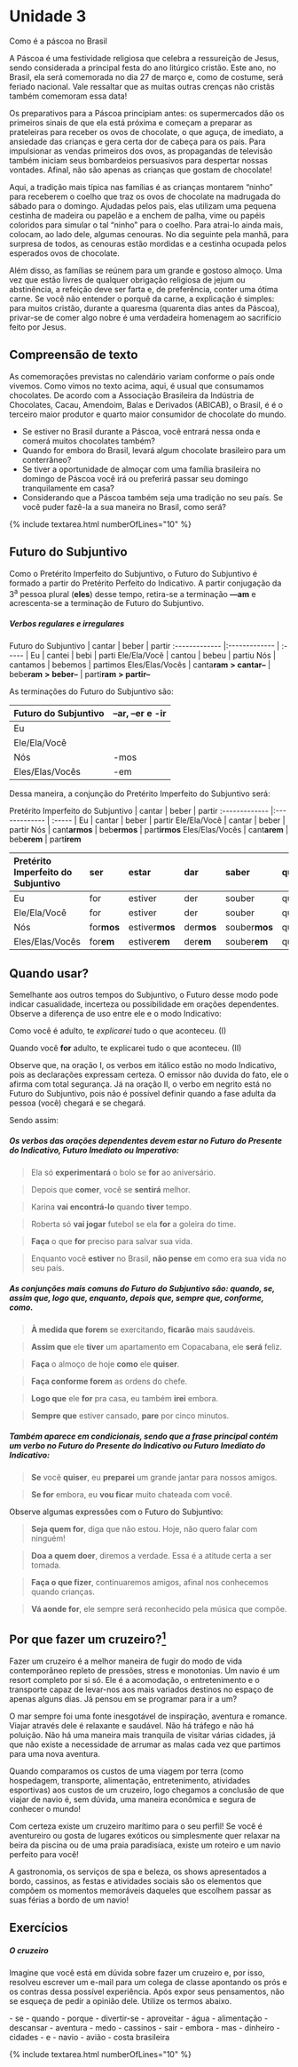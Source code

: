 
# Unidade 3

Como é a páscoa no Brasil

A Páscoa é uma festividade religiosa que celebra a ressureição de Jesus, sendo considerada a principal festa do ano litúrgico cristão.
Este ano, no Brasil, ela será comemorada no dia 27 de março e, como de costume, será feriado nacional.
Vale ressaltar que as muitas outras crenças não cristãs também comemoram essa data!

Os preparativos para a Páscoa principiam antes: os supermercados dão os primeiros sinais de que ela está próxima e começam a preparar as prateleiras para receber os ovos de chocolate, o que aguça, de imediato, a ansiedade das crianças e gera certa dor de cabeça para os pais.
Para impulsionar as vendas primeiros dos ovos, as propagandas de televisão também iniciam seus bombardeios persuasivos para despertar nossas vontades.
Afinal, não são apenas as crianças que gostam de chocolate!

Aqui, a tradição mais típica nas famílias é as crianças montarem “ninho” para receberem o coelho que traz os ovos de chocolate na madrugada do sábado para o domingo.
Ajudadas pelos pais, elas utilizam uma pequena cestinha de madeira ou papelão e a enchem de palha, vime ou papéis coloridos para simular o tal “ninho” para o coelho.
Para atrai-lo ainda mais, colocam, ao lado dele, algumas cenouras.
No dia seguinte pela manhã, para surpresa de todos, as cenouras estão mordidas e a cestinha ocupada pelos esperados ovos de chocolate.

Além disso, as famílias se reúnem para um grande e gostoso almoço.
Uma vez que estão livres de qualquer obrigação religiosa de jejum ou abstinência, a refeição deve ser farta e, de preferência, conter uma ótima carne.
Se você não entender o porquê da carne, a explicação é simples: para muitos cristão, durante a quaresma (quarenta dias antes da Páscoa), privar-se de comer algo nobre é uma verdadeira homenagem ao sacrifício feito por Jesus.

## Compreensão de texto

As comemorações previstas no calendário variam conforme o país onde vivemos.
Como vimos no texto acima, aqui, é usual que consumamos chocolates.
De acordo com a Associação Brasileira da Indústria de Chocolates, Cacau, Amendoim, Balas e Derivados (ABICAB), o Brasil, é é o terceiro maior produtor e quarto maior consumidor de chocolate do mundo.

- Se estiver no Brasil durante a Páscoa, você entrará nessa onda e comerá muitos chocolates também?
- Quando for embora do Brasil, levará algum chocolate brasileiro para um conterrâneo?
- Se tiver a oportunidade de almoçar com uma família brasileira no domingo de Páscoa você irá ou preferirá passar seu domingo tranquilamente em casa?
- Considerando que a Páscoa também seja uma tradição no seu país. Se você puder fazê-la a sua maneira no Brasil, como será?

{% include textarea.html numberOfLines="10" %}

## Futuro do Subjuntivo

Como o Pretérito Imperfeito do Subjuntivo, o Futuro do Subjuntivo é formado a partir do Pretérito Perfeito do Indicativo.
A partir conjugação da 3<sup>a</sup> pessoa plural (**eles**) desse tempo, retira-se a terminação **—am** e acrescenta-se a terminação de Futuro do Subjuntivo.

##### Verbos regulares e irregulares

Futuro do Subjuntivo | cantar                        | beber                      | partir
:-------------  |:-------------                 | :-----                     |
Eu              | cantei                        | bebi                       | parti
Ele/Ela/Você    | cantou                        | bebeu                      | partiu
Nós             | cantamos                      | bebemos                    | partimos
Eles/Elas/Vocês | canta<b>ram</b> **> cantar–** | bebe<b>ram</b> **> beber–** | parti<b>ram</b> **> partir–**

As terminações do Futuro do Subjuntivo são:

Futuro do Subjuntivo | –ar, –er e -ir
:-------------                           |:---
Eu                                       |
Ele/Ela/Você                             |
Nós                                      | -mos
Eles/Elas/Vocês                          | -em

Dessa maneira, a conjunção do Pretérito Imperfeito do Subjuntivo será:

Pretérito Imperfeito do Subjuntivo | cantar           | beber           | partir
:-------------  |:-------------    | :-----          |
Eu              | cantar           | beber           | partir
Ele/Ela/Você    | cantar           | beber           | partir
Nós             | cant<b>armos</b> | beb<b>ermos</b> | part<b>irmos</b>
Eles/Elas/Vocês | cant<b>arem</b>  | beb<b>erem</b>  | part<b>irem</b>

Pretérito Imperfeito do Subjuntivo  | ser      | estar        | dar      | saber       | querer      | ir
:-------------  | :------  | :--------    | :----    | :-------    | :--------   | :--
Eu              | for           | estiver           | der           | souber           | quiser           | for
Ele/Ela/Você    | for           | estiver           | der           | souber           | quiser           | for
Nós             | for<b>mos</b> | estiver<b>mos</b> | der<b>mos</b> | souber<b>mos</b> | quiser<b>mos</b> | for<b>mos</b>
Eles/Elas/Vocês | for<b>em</b>  | estiver<b>em</b>  | der<b>em</b>  | souber<b>em</b>  | quiser<b>em</b>  | for<b>em</b>

## Quando usar?

Semelhante aos outros tempos do Subjuntivo, o Futuro desse modo pode indicar casualidade, incerteza ou possibilidade em orações dependentes.
Observe a diferença de uso entre ele e o modo Indicativo:

Como você é adulto, te *explicarei* tudo o que aconteceu. (I)

Quando você **for** adulto, te explicarei tudo o que aconteceu. (II)

Observe que, na oração I, os verbos em itálico estão no modo Indicativo, pois as declarações expressam certeza.
O emissor não duvida do fato, ele o afirma com total segurança.
Já na oração II, o verbo em negrito está no Futuro do Subjuntivo, pois não é possível definir quando a fase adulta da pessoa (você) chegará e se chegará.

Sendo assim:

##### Os verbos das orações dependentes devem estar no Futuro do Presente do Indicativo, Futuro Imediato ou Imperativo:

> Ela só **experimentará** o bolo se **for** ao aniversário.

> Depois que **comer**, você se **sentirá** melhor.

> Karina **vai encontrá-lo** quando **tiver** tempo.

> Roberta só **vai jogar** futebol se ela **for** a goleira do time.

> **Faça** o que **for** preciso para salvar sua vida.

> Enquanto você **estiver** no Brasil, **não pense** em como era sua vida no seu país.

##### As conjunções mais comuns do Futuro do Subjuntivo são: quando, se, assim que, logo que, enquanto, depois que, sempre que, conforme, como.

> **À medida que forem** se exercitando, **ficarão** mais saudáveis.

> **Assim que** ele **tiver** um apartamento em Copacabana, ele **será** feliz.

> **Faça** o almoço de hoje **como** ele **quiser**.

> **Faça conforme forem** as ordens do chefe.

> **Logo que** ele **for** pra casa, eu também **irei** embora.

> **Sempre que** estiver cansado, **pare** por cinco minutos.

##### Também aparece em condicionais, sendo que a frase principal contém um verbo no Futuro do Presente do Indicativo ou Futuro Imediato do Indicativo:

> **Se** você **quiser**, eu **preparei** um grande jantar para nossos amigos.

> **Se for** embora, eu **vou ficar** muito chateada com você.

Observe algumas expressões com o Futuro do Subjuntivo:

> **Seja quem for**, diga que não estou. Hoje, não quero falar com ninguém!

> **Doa a quem doer**, diremos a verdade. Essa é a atitude certa a ser tomada.

> **Faça o que fizer**, continuaremos amigos, afinal nos conhecemos quando crianças.

> **Vá aonde for**, ele sempre será reconhecido pela música que compõe.

## Por que fazer um cruzeiro?[<sup>1</sup>][referencia]

[referencia]: https://interpoint.com.br/cruzeiros/por-que-fazer-um-cruzeiro "Por que fazer um cruzeiro?. Acessado em 18 de julho de 2015."

Fazer um cruzeiro é a melhor maneira de fugir do modo de vida contemporâneo repleto de pressões, stress e monotonias.
Um navio é um resort completo por si só.
Ele é a acomodação, o entretenimento e o transporte capaz de levar-nos aos mais variados destinos no espaço de apenas alguns dias.
Já pensou em se programar para ir a um?

O mar sempre foi uma fonte inesgotável de inspiração, aventura e romance. Viajar através dele é relaxante e saudável.
Não há tráfego e não há poluição. Não há uma maneira mais tranquila de visitar várias cidades, já que não existe a necessidade de arrumar as malas cada vez que partimos para uma nova aventura.

Quando comparamos os custos de uma viagem por terra (como hospedagem, transporte, alimentação, entretenimento, atividades esportivas) aos custos de um cruzeiro, logo chegamos a conclusão de que viajar de navio é, sem dúvida, uma maneira econômica e segura de conhecer o mundo!

Com certeza existe um cruzeiro marítimo para o seu perfil!
Se você é aventureiro ou gosta de lugares exóticos ou simplesmente quer relaxar na beira da piscina ou de uma praia paradisíaca, existe um roteiro e um navio perfeito para você!

A gastronomia, os serviços de spa e beleza, os shows apresentados a bordo, cassinos, as festas e atividades sociais são os elementos que compõem os momentos memoráveis daqueles que escolhem passar as suas férias a bordo de um navio!

## Exercícios

##### O cruzeiro

Imagine que você está em dúvida sobre fazer um cruzeiro e, por isso, resolveu escrever um e-mail para um colega de classe apontando os prós e os contras dessa possível experiência.
Após expor seus pensamentos, não se esqueça de pedir a opinião dele.
Utilize os termos abaixo.

<div class="tag-flex" markdown="1">
- se
- quando
- porque
- divertir-se
- aproveitar
- água
- alimentação
- descansar
- aventura
- medo
- cassinos
- sair
- embora
- mas
- dinheiro
- cidades
- e
- navio
- avião
- costa brasileira
</div>

{% include textarea.html numberOfLines="10" %}

